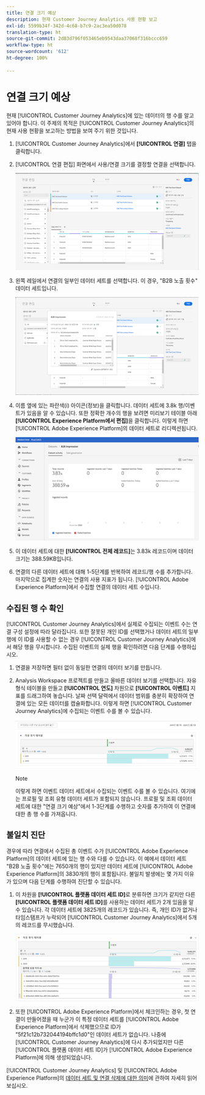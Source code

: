 ```yaml
---
title: 연결 크기 예상
description: 현재 Customer Journey Analytics 사용 현황 보고
exl-id: 5599b34f-342d-4c68-b7c9-2ac3ea50d078
translation-type: ht
source-git-commit: 2d83d796f053465eb9543daa37068f316bccc659
workflow-type: ht
source-wordcount: '612'
ht-degree: 100%

---
```


# 연결 크기 예상

현재 [!UICONTROL Customer Journey Analytics]에 있는 데이터의 행 수를 알고 있어야 합니다. 이 주제의 목적은 [!UICONTROL Customer Journey Analytics]의 현재 사용 현황을 보고하는 방법을 보여 주기 위한 것입니다.

1. [!UICONTROL Customer Journey Analytics]에서 **[!UICONTROL 연결]** 탭을 클릭합니다.
1. [!UICONTROL 연결 편집] 화면에서 사용/연결 크기를 결정할 연결을 선택합니다.

   ![연결 편집](assets/edit-connection.png)

1. 왼쪽 레일에서 연결의 일부인 데이터 세트를 선택합니다. 이 경우, &quot;B2B 노출 횟수&quot; 데이터 세트입니다.

   ![데이터 세트](assets/dataset.png)

1. 이름 옆에 있는 파란색(i) 아이콘(정보)을 클릭합니다. 데이터 세트에 3.8k 행/이벤트가 있음을 알 수 있습니다. 또한 정확한 개수의 행을 보려면 미리보기 테이블 아래 **[!UICONTROL Experience Platform에서 편집]**&#x200B;을 클릭합니다. 이렇게 하면 [!UICONTROL Adobe Experience Platform]의 데이터 세트로 리디렉션됩니다.

   ![AEP 데이터 세트 정보](assets/data-size.png)

1. 이 데이터 세트에 대한 **[!UICONTROL 전체 레코드]**&#x200B;는 3.83k 레코드이며 데이터 크기는 388.59KB입니다.

1. 연결의 다른 데이터 세트에 대해 1-5단계를 반복하여 레코드/행 수를 추가합니다. 마지막으로 집계한 숫자는 연결의 사용 지표가 됩니다. [!UICONTROL Adobe Experience Platform]에서 수집할 연결의 데이터 세트 수입니다.

## 수집된 행 수 확인

[!UICONTROL Customer Journey Analytics]에서 실제로 수집되는 이벤트 수는 연결 구성 설정에 따라 달라집니다. 또한 잘못된 개인 ID를 선택했거나 데이터 세트의 일부 행에 이 ID를 사용할 수 없는 경우 [!UICONTROL Customer Journey Analytics]에서 해당 행을 무시합니다. 수집된 이벤트의 실제 행을 확인하려면 다음 단계를 수행하십시오.

1. 연결을 저장하면 필터 없이 동일한 연결의 데이터 보기를 만듭니다.
1. Analysis Workspace 프로젝트를 만들고 올바른 데이터 보기를 선택합니다. 자유 형식 테이블을 만들고 **[!UICONTROL 연도]** 차원으로 **[!UICONTROL 이벤트]** 지표를 드래그하여 놓습니다. 날짜 선택 달력에서 데이터 범위를 충분히 확장하여 연결에 있는 모든 데이터를 캡슐화합니다. 이렇게 하면 [!UICONTROL Customer Journey Analytics]에 수집되는 이벤트 수를 볼 수 있습니다.

   ![작업 영역 프로젝트](assets/event-number.png)

   >[!NOTE]
   >
   >이렇게 하면 이벤트 데이터 세트에서 수집되는 이벤트 수를 볼 수 있습니다. 여기에는 프로필 및 조회 유형 데이터 세트가 포함되지 않습니다. 프로필 및 조회 데이터 세트에 대한 &quot;연결 크기 예상&quot;에서 1-3단계를 수행하고 숫자를 추가하여 이 연결에 대한 총 행 수를 가져옵니다.

## 불일치 진단

경우에 따라 연결에서 수집된 총 이벤트 수가 [!UICONTROL Adobe Experience Platform]의 데이터 세트에 있는 행 수와 다를 수 있습니다. 이 예에서 데이터 세트 &quot;B2B 노출 횟수&quot;에는 7650개의 행이 있지만 데이터 세트에 [!UICONTROL Adobe Experience Platform]의 3830개의 행이 포함됩니다. 불일치 발생에는 몇 가지 이유가 있으며 다음 단계를 수행하여 진단할 수 있습니다.

1. 이 차원을 **[!UICONTROL 플랫폼 데이터 세트 ID]**&#x200B;로 분류하면 크기가 같지만 다른 **[!UICONTROL 플랫폼 데이터 세트 ID]**&#x200B;를 사용하는 데이터 세트가 2개 있음을 알 수 있습니다. 각 데이터 세트에 3825개의 레코드가 있습니다. 즉, 개인 ID가 없거나 타임스탬프가 누락되어 [!UICONTROL Customer Journey Analytics]에서 5개의 레코드를 무시했습니다.

   ![분류](assets/data-size2.png)

1. 또한 [!UICONTROL Adobe Experience Platform]에서 체크인하는 경우, 첫 연결이 만들어졌을 때 누군가 이 특정 데이터 세트를 [!UICONTROL Adobe Experience Platform]에서 삭제했으므로 ID가 &quot;5f21c12b732044194bffc1d0&quot;인 데이터 세트가 없습니다. 나중에 [!UICONTROL Customer Journey Analytics]에 다시 추가되었지만 다른 [!UICONTROL 플랫폼 데이터 세트 ID]가 [!UICONTROL Adobe Experience Platform]에 의해 생성되었습니다.

[!UICONTROL Customer Journey Analytics] 및 [!UICONTROL Adobe Experience Platform]의 [데이터 세트 및 연결 삭제에 대한 의미](https://experienceleague.adobe.com/docs/analytics-platform/using/cja-overview/cja-faq.html?lang=ko-KR#implications-of-deleting-data-components)에 관하여 자세히 읽어보십시오.

